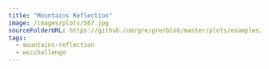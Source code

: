 ```yaml
---
title: "Mountains Reflection"
image: /images/plots/567.jpg
sourceFolderURL: https://github.com/gre/gre/blob/master/plots/examples/566/index.mjs
tags:
  - mountains-reflection
  - wccchallenge
---
```

